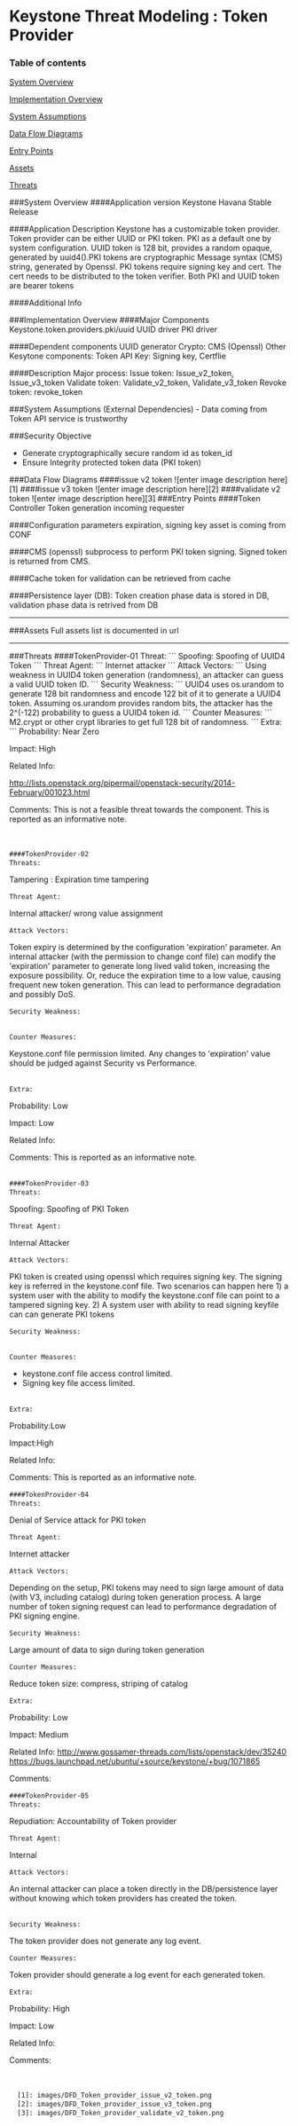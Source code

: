 Keystone Threat Modeling : Token Provider
=========================================
### Table of contents
[System Overview](#system)

[Implementation Overview](#implementation)

[System Assumptions](#assumption)

[Data Flow Diagrams](#dfd)

[Entry Points](#entry)

[Assets](#asset)

[Threats](#threats)

<a name="system"/>
###System Overview
####Application version
Keystone Havana Stable Release
   
####Application Description
Keystone has a customizable token provider. Token provider can be either UUID or PKI token. PKI as a default one by system configuration. UUID token is 128 bit, provides a random opaque, generated by uuid4().PKI tokens are cryptographic Message syntax (CMS) string, generated by Openssl. PKI tokens require signing key and cert. The cert needs to be distributed to the token verifier. Both PKI and UUID token are bearer tokens

####Additional Info


<a name="implementation"/>
###Implementation Overview
####Major Components
Keystone.token.providers.pki/uuid
UUID driver
PKI driver
    
####Dependent components
UUID generator
Crypto: CMS (Openssl)
Other Kesytone  components: Token API 
Key: Signing key, Certflie

####Description
Major process:
Issue token:  Issue_v2_token, Issue_v3_token
Validate token: Validate_v2_token, Validate_v3_token
Revoke token: revoke_token 

<a name="assumption"/>
###System Assumptions (External Dependencies)
 -  Data coming from Token API service is trustworthy
   
###Security Objective
 - Generate cryptographically secure random id as token_id
 - Ensure Integrity protected token data (PKI token)

<a name="dfd"/>
###Data Flow Diagrams 
####issue v2 token 
![enter image description here][1]
####issue v3 token
![enter image description here][2]
####validate v2 token
 ![enter image description here][3]

<a name="entry"/>
###Entry Points
####Token Controller
Token generation incoming requester

####Configuration parameters
expiration, signing key asset is coming from CONF

####CMS (openssl)
subprocess to perform PKI token signing. Signed token is returned from CMS.

####Cache
token for validation can be retrieved from cache

####Persistence layer (DB):
Token creation phase data is stored in DB, validation phase data 
   is retrived from DB

----------
<a name="asset"/>
###Assets
Full assets list is documented in url

----------
<a name="threats"/>
###Threats
####TokenProvider-01
Threat: 
```
Spoofing: Spoofing of UUID4 Token
```
Threat Agent:
```
Internet attacker
```
Attack Vectors:
```
Using weakness in UUID4 token generation (randomness), an attacker can guess a valid UUID token ID.
```
Security Weakness:
```
UUID4 uses os.urandom to generate 128 bit randomness and encode 122 bit of it to generate a UUID4 token. Assuming os.urandom provides random bits, the attacker has
the 2^(-122) probability to guess a UUID4 token id. 
```
Counter Measures:
```
M2.crypt or other crypt libraries to get full 128 bit of randomness. 
```
Extra:
```
  Probability: Near Zero
  
  Impact: High
  
  Related Info:
  
  http://lists.openstack.org/pipermail/openstack-security/2014-February/001023.html
  
  Comments: This is not a feasible threat towards the component. This is reported as an informative note.
```


####TokenProvider-02
Threats:
```
Tampering : Expiration time tampering
```
Threat Agent:
```
Internal attacker/ wrong value assignment
```
Attack Vectors:
```
Token expiry is determined by the configuration 'expiration' parameter. An internal attacker (with the permission to change conf file) can modify the 'expiration' parameter to generate long lived valid token, increasing the exposure possibility. Or, reduce the expiration
time to a low value, causing frequent new token generation. This can lead to performance degradation and possibly DoS.  
```
Security Weakness:
```

```

Counter Measures:
```
Keystone.conf file permission limited.
Any changes to 'expiration' value should be judged against Security vs Performance. 
```  

Extra:
```
Probability: Low

Impact: Low

Related Info: 

Comments: This is reported as an informative note.
```  

####TokenProvider-03
Threats:
```
Spoofing: Spoofing of PKI Token
```
Threat Agent:
```
Internal Attacker
```
Attack Vectors:
```
PKI token is created using openssl which requires signing key. The signing key
is referred in the keystone.conf file. Two scenarios can happen here 1) a system user with the ability to modify the keystone.conf file can point to a tampered signing key. 2) A system user with ability to read signing keyfile can can generate PKI tokens 
```
Security Weakness:
```

```

Counter Measures:
```
 - keystone.conf file access control limited.
 - Signing key file access limited.
``` 

Extra:
```
Probability:Low

Impact:High
   
Related Info:

Comments: This is reported as an informative note.
```   
####TokenProvider-04
Threats: 
```
Denial of Service attack for PKI token
```
Threat Agent:
```
Internet attacker
```
Attack Vectors:
```
Depending on the setup, PKI tokens may need to sign large amount of data (with V3, including catalog) during token generation process. A large number of token signing request can lead to performance degradation of PKI signing engine. 
```
Security Weakness:
```
Large amount of data to sign during token generation 
```
Counter Measures:
```
Reduce token size: compress, striping of catalog
```
Extra:
```
Probability: Low

Impact: Medium
 
Related Info: http://www.gossamer-threads.com/lists/openstack/dev/35240
   https://bugs.launchpad.net/ubuntu/+source/keystone/+bug/1071865

Comments:
```   
####TokenProvider-05
Threats:
```
Repudiation: Accountability of Token provider
```
Threat Agent:
```
Internal
```
Attack Vectors:
```
An internal attacker can place a token directly in the DB/persistence layer without knowing which token providers has created the token. 
```

Security Weakness:
```
The token provider does not generate any log event. 
```
Counter Measures:
```
Token provider should generate a log event for each generated token.
```
Extra:
```
Probability: High

Impact: Low

Related Info:

Comments:
```   


  [1]: images/DFD_Token_provider_issue_v2_token.png
  [2]: images/DFD_Token_provider_issue_v3_token.png
  [3]: images/DFD_Token_provider_validate_v2_token.png